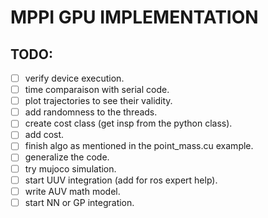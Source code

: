 # MPPI GPU IMPLEMENTATION

## TODO:
  - [ ] verify device execution.
  - [ ] time comparaison with serial code.
  - [ ] plot trajectories to see their validity.
  - [ ] add randomness to the threads.
  - [ ] create cost class (get insp from the python class).
  - [ ] add cost.
  - [ ] finish algo as mentioned in the point_mass.cu example.
  - [ ] generalize the code.
  - [ ] try mujoco simulation.
  - [ ] start UUV integration (add for ros expert help).
  - [ ] write AUV math model.
  - [ ] start NN or GP integration.
